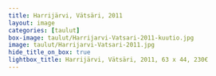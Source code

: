 ```yaml
---
title: Harrijärvi, Vätsäri, 2011
layout: image
categories: [taulut]
box-image: taulut/Harrijarvi-Vatsari-2011-kuutio.jpg
image: taulut/Harrijarvi-Vatsari-2011.jpg
hide_title_on_box: true
lightbox_title: Harrijärvi, Vätsäri, 2011, 63 x 44, 230€
---
```

